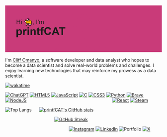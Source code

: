 [![MasterHead](https://github.com/printfCAT/printfCAT/blob/main/header.png)](https://github.com/printfCAT)

<!--
**printfCAT/printfCAT** is a ✨ _special_ ✨ repository because its `README.md` (this file) appears on your GitHub profile.

Here are some ideas to get you started:

- 🔭 I’m currently working on ...
- 🌱 I’m currently learning ...
- 👯 I’m looking to collaborate on ...
- 🤔 I’m looking for help with ...
- 💬 Ask me about ...
- 📫 How to reach me: ...
- 😄 Pronouns: ...
- ⚡ Fun fact: ...
-->
I'm [Cliff Omanyo](https://www.linkedin.com/in/cliff-omanyo-374449223/), a software developer and data analyst who hopes to become a data scientist and solve real-world problems and challenges. I enjoy learning new technologies that may reinforce my prowess as a data scientist.

[![wakatime](https://wakatime.com/badge/user/018d5428-1425-4729-8bf4-d05b1d8c7781.svg)](https://wakatime.com/@018d5428-1425-4729-8bf4-d05b1d8c7781)

[![ChatGPT](https://img.shields.io/badge/chatGPT-74aa9c?style=for-the-badge&logo=openai&logoColor=white)](https://chat.openai.com)
[![HTML5](https://img.shields.io/badge/html5-%23E34F26.svg?style=for-the-badge&logo=html5&logoColor=white)](https://en.wikipedia.org/wiki/HTML)
[![JavaScript](https://img.shields.io/badge/javascript-%23323330.svg?style=for-the-badge&logo=javascript&logoColor=%23F7DF1E)](https://www.javascript.com)
[![C](https://img.shields.io/badge/c-%2300599C.svg?style=for-the-badge&logo=c&logoColor=white)](https://en.wikipedia.org/wiki/C_(programming_language))
[![CSS3](https://img.shields.io/badge/css3-%231572B6.svg?style=for-the-badge&logo=css3&logoColor=white)](https://en.wikipedia.org/wiki/CSS)
[![Python](https://img.shields.io/badge/python-3670A0?style=for-the-badge&logo=python&logoColor=ffdd54)](https://www.python.org)
[![Brave](https://img.shields.io/badge/next.js-%23000000.svg?style=for-the-badge&logo=Brave&logoColor=white)](https://brave.com)
[![NodeJS](https://img.shields.io/badge/node.js-6DA55F?style=for-the-badge&logo=node.js&logoColor=white)](https://nodejs.org/en)
&nbsp;&nbsp;&nbsp;&nbsp;&nbsp;&nbsp;&nbsp;&nbsp;&nbsp;&nbsp;&nbsp;&nbsp;&nbsp;&nbsp;&nbsp;&nbsp;&nbsp;&nbsp;&nbsp;&nbsp;&nbsp;&nbsp;&nbsp;&nbsp;&nbsp;&nbsp;&nbsp;&nbsp;&nbsp;&nbsp;&nbsp;&nbsp;&nbsp;&nbsp;&nbsp;&nbsp;&nbsp;&nbsp;&nbsp;&nbsp;&nbsp;&nbsp;&nbsp;&nbsp;&nbsp;&nbsp;&nbsp;&nbsp;&nbsp;&nbsp;&nbsp;&nbsp;&nbsp;&nbsp;&nbsp;&nbsp;&nbsp;&nbsp;&nbsp;&nbsp;&nbsp;&nbsp;&nbsp;&nbsp;&nbsp;&nbsp;&nbsp;&nbsp;&nbsp;[![React](https://img.shields.io/badge/react-%2320232a.svg?style=for-the-badge&logo=react&logoColor=%2361DAFB)](https://react.dev)
[![Steam](https://img.shields.io/badge/steam-%23000000.svg?style=for-the-badge&logo=steam&logoColor=white)](https://store.steampowered.com)

![Top Langs](https://github-readme-stats.vercel.app/api/top-langs/?username=printfCAT&layout=compact&theme=catppuccin_mocha)&nbsp;&nbsp;&nbsp;&nbsp;&nbsp;&nbsp;[![printfCAT's GitHub stats](https://github-readme-stats.vercel.app/api?username=printfCAT&hide=issues&show_icons=true&theme=catppuccin_mocha)](https://github.com/printfCAT/github-readme-stats)

&nbsp;&nbsp;&nbsp;&nbsp;&nbsp;&nbsp;&nbsp;&nbsp;&nbsp;&nbsp;&nbsp;&nbsp;&nbsp;&nbsp;&nbsp;&nbsp;&nbsp;&nbsp;&nbsp;&nbsp;&nbsp;&nbsp;&nbsp;&nbsp;&nbsp;&nbsp;&nbsp;&nbsp;&nbsp;&nbsp;&nbsp;&nbsp;&nbsp;&nbsp;&nbsp;&nbsp;&nbsp;&nbsp;&nbsp;&nbsp;[![GitHub Streak](https://github-readme-streak-stats.herokuapp.com/?user=printfCAT)](https://git.io/streak-stats)

&nbsp;&nbsp;&nbsp;&nbsp;&nbsp;&nbsp;&nbsp;&nbsp;&nbsp;&nbsp;&nbsp;&nbsp;&nbsp;&nbsp;&nbsp;&nbsp;&nbsp;&nbsp;&nbsp;&nbsp;&nbsp;&nbsp;&nbsp;&nbsp;&nbsp;&nbsp;&nbsp;&nbsp;&nbsp;&nbsp;&nbsp;&nbsp;&nbsp;&nbsp;&nbsp;&nbsp;&nbsp;&nbsp;&nbsp;&nbsp;&nbsp;&nbsp;&nbsp;&nbsp;&nbsp;&nbsp;&nbsp;&nbsp;&nbsp;&nbsp;&nbsp;&nbsp;[![Instagram](https://img.shields.io/badge/Instagram-%23E4405F.svg?style=for-the-badge&logo=Instagram&logoColor=white)](https://www.instagram.com/cliff.manyo/)
[![LinkedIn](https://img.shields.io/badge/linkedin-%230077B5.svg?style=for-the-badge&logo=linkedin&logoColor=white)](https://www.linkedin.com/in/cliff-omanyo-374449223/)
![Portfolio](https://img.shields.io/badge/Portfolio-%23000000.svg?style=for-the-badge&logo=firefox&logoColor=#FF7139)
[![X](https://img.shields.io/badge/X-%23000000.svg?style=for-the-badge&logo=X&logoColor=white)](https://twitter.com/CliffManyo)
